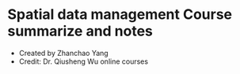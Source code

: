 # Spatial data management Course summarize and notes

- Created by Zhanchao Yang
- Credit: Dr. Qiusheng Wu online courses
